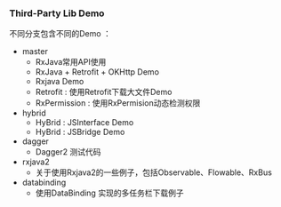 ### Third-Party Lib Demo

不同分支包含不同的Demo ： 

+ master
    + RxJava常用API使用
    + RxJava + Retrofit + OKHttp Demo
    + Rxjava Demo
    + Retrofit : 使用Retrofit下载大文件Demo
    + RxPermission : 使用RxPermision动态检测权限
+ hybrid
    + HyBrid : JSInterface Demo
    + HyBrid : JSBridge Demo
+ dagger
    + Dagger2 测试代码
+ rxjava2
    + 关于使用Rxjava2的一些例子，包括Observable、Flowable、RxBus
+ databinding
    + 使用DataBinding 实现的多任务栏下载例子